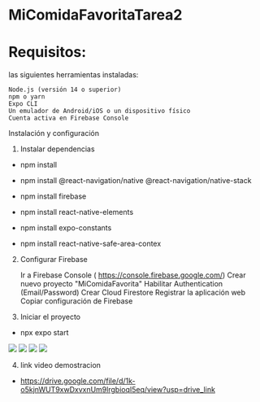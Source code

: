 # MiComidaFavoritaTarea2
# Requisitos:
las siguientes herramientas instaladas:

    Node.js (versión 14 o superior)
    npm o yarn
    Expo CLI
    Un emulador de Android/iOS o un dispositivo físico
    Cuenta activa en Firebase Console
Instalación y configuración

1. Instalar dependencias

-  npm install

-  npm install @react-navigation/native @react-navigation/native-stack

-  npm install firebase

-  npm install react-native-elements

-  npm install expo-constants

-  npm install react-native-safe-area-contex

2. Configurar Firebase

    Ir a Firebase Console ( https://console.firebase.google.com/)
    Crear nuevo proyecto "MiComidaFavorita"
    Habilitar Authentication (Email/Password)
    Crear Cloud Firestore
    Registrar la aplicación web
    Copiar configuración de Firebase

3. Iniciar el proyecto

- npx expo start

![](photo_2025-01-19_23-36-22.jpg)
![](photo_2025-01-19_23-36-23.jpg)
![](photo_2025-01-19_23-36-24.jpg)
![](photo_2025-01-19_23-36-25.jpg)

4. link video demostracion
- https://drive.google.com/file/d/1k-o5kjnWUT9xwDxvxnUm9lrgbioqI5eq/view?usp=drive_link 
